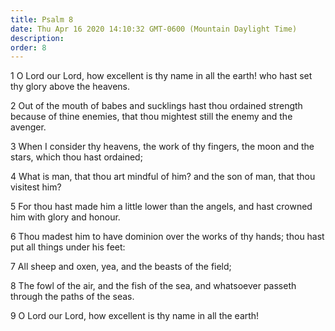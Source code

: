 ```yaml
---
title: Psalm 8
date: Thu Apr 16 2020 14:10:32 GMT-0600 (Mountain Daylight Time)
description: 
order: 8
---
```


<p>
  1 O Lord our Lord, how excellent is thy name in all the earth! who hast set
  thy glory above the heavens.
</p>
<p>
  2 Out of the mouth of babes and sucklings hast thou ordained strength because
  of thine enemies, that thou mightest still the enemy and the avenger.
</p>
<p>
  3 When I consider thy heavens, the work of thy fingers, the moon and the
  stars, which thou hast ordained;
</p>
<p>
  4 What is man, that thou art mindful of him? and the son of man, that thou
  visitest him?
</p>
<p>
  5 For thou hast made him a little lower than the angels, and hast crowned him
  with glory and honour.
</p>
<p>
  6 Thou madest him to have dominion over the works of thy hands; thou hast put
  all things under his feet:
</p>
<p>7 All sheep and oxen, yea, and the beasts of the field;</p>
<p>
  8 The fowl of the air, and the fish of the sea, and whatsoever passeth through
  the paths of the seas.
</p>
<p>9 O Lord our Lord, how excellent is thy name in all the earth!</p>
